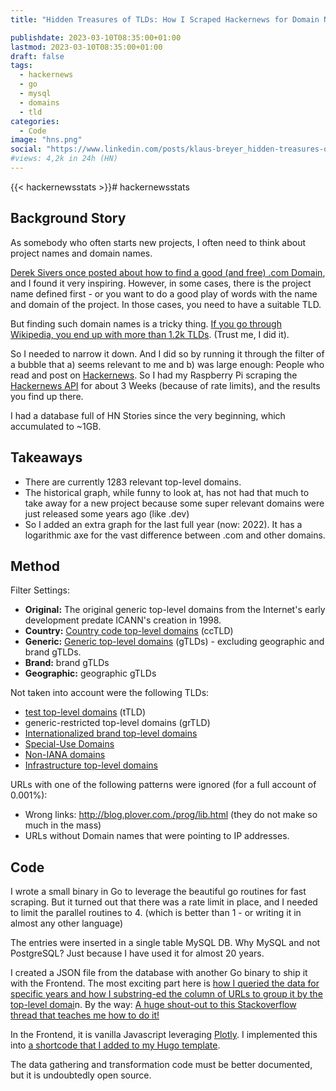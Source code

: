 ```yaml
---
title: "Hidden Treasures of TLDs: How I Scraped Hackernews for Domain Names"

publishdate: 2023-03-10T08:35:00+01:00
lastmod: 2023-03-10T08:35:00+01:00
draft: false
tags:
  - hackernews
  - go
  - mysql
  - domains
  - tld
categories:
  - Code
image: "hns.png"
social: "https://www.linkedin.com/posts/klaus-breyer_hidden-treasures-of-tlds-how-i-scraped-hackernews-activity-7040995326916206592-m8R6"
#views: 4,2k in 24h (HN)
---
```


{{< hackernewsstats >}}# hackernewsstats

## Background Story

As somebody who often starts new projects, I often need to think about project names and domain names.

[Derek Sivers once posted about how to find a good (and free) .com Domain][1], and I found it very inspiring. However, in some cases, there is the project name defined first - or you want to do a good play of words with the name and domain of the project. In those cases, you need to have a suitable TLD.

But finding such domain names is a tricky thing. [If you go through Wikipedia, you end up with more than 1.2k TLDs][2]. (Trust me, I did it).

So I needed to narrow it down. And I did so by running it through the filter of a bubble that a) seems relevant to me and b) was large enough: People who read and post on [Hackernews][3]. So I had my Raspberry Pi scraping the [Hackernews API][4] for about 3 Weeks (because of rate limits), and the results you find up there.

I had a database full of HN Stories since the very beginning, which accumulated to ~1GB.

## Takeaways

- There are currently 1283 relevant top-level domains.
- The historical graph, while funny to look at, has not had that much to take away for a new project because some super relevant domains were just released some years ago (like .dev)
- So I added an extra graph for the last full year (now: 2022). It has a logarithmic axe for the vast difference between .com and other domains.

## Method

Filter Settings:

- **Original:** The original generic top-level domains from the Internet's early development predate ICANN's creation in 1998.
- **Country:** [Country code top-level domains][5] (ccTLD)
- **Generic:** [Generic top-level domains][6] (gTLDs) - excluding geographic and brand gTLDs.
- **Brand:** brand gTLDs
- **Geographic:** geographic gTLDs

Not taken into account were the following TLDs:

- [test top-level domains][7] (tTLD)
- generic-restricted top-level domains (grTLD)
- [Internationalized brand top-level domains][8]
- [Special-Use Domains][9]
- [Non-IANA domains][10]
- [Infrastructure top-level domains][11]

URLs with one of the following patterns were ignored (for a full account of 0.001%):

- Wrong links: <http://blog.plover.com./prog/lib.html> (they do not make so much in the mass)
- URLs without Domain names that were pointing to IP addresses.

## Code

I wrote a small binary in Go to leverage the beautiful go routines for fast scraping. But it turned out that there was a rate limit in place, and I needed to limit the parallel routines to 4. (which is better than 1 - or writing it in almost any other language)

The entries were inserted in a single table MySQL DB. Why MySQL and not PostgreSQL? Just because I have used it for almost 20 years.

I created a JSON file from the database with another Go binary to ship it with the Frontend. The most exciting part here is [how I queried the data for specific years and how I substring-ed the column of URLs to group it by the top-level domai][12]n. By the way: [A huge shout-out to this Stackoverflow thread that teaches me how to do it!][13]

In the Frontend, it is vanilla Javascript leveraging [Plotly][14]. I implemented this into [a shortcode that I added to my Hugo template][15].

The data gathering and transformation code must be better documented, but it is undoubtedly open source.

[1]: https://sive.rs/com
[2]: https://en.wikipedia.org/wiki/List_of_Internet_top-level_domains
[3]: https://news.ycombinator.com/
[4]: https://github.com/HackerNews/API
[5]: https://en.wikipedia.org/wiki/Country_code_top-level_domain
[6]: https://en.wikipedia.org/wiki/Generic_top-level_domain
[7]: https://en.wikipedia.org/wiki/.test
[8]: https://en.wikipedia.org/wiki/List_of_Internet_top-level_domains#Internationalized_brand_top-level_domains
[9]: https://en.wikipedia.org/wiki/List_of_Internet_top-level_domains#Special-Use_Domains
[10]: https://en.wikipedia.org/wiki/List_of_Internet_top-level_domains#Non-IANA_domains
[11]: https://en.wikipedia.org/wiki/List_of_Internet_top-level_domains#Infrastructure_top-level_domains
[12]: https://github.com/klausbreyer/hackernewsstats/blob/main/queries/count-years.sql
[13]: https://stackoverflow.com/questions/9280336/mysql-query-to-extract-domains-from-urls
[14]: https://github.com/plotly/plotly.js
[15]: https://github.com/klausbreyer/v01.io/blob/main/layouts/shortcodes/hackernewsstats.html
